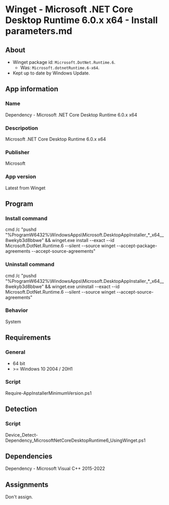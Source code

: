 # Winget - Microsoft .NET Core Desktop Runtime 6.0.x x64 - Install parameters.md
## About
* Winget package id: ```Microsoft.DotNet.Runtime.6```.
  * Was: ```Microsoft.dotnetRuntime.6-x64```.
* Kept up to date by Windows Update.


## App information
### Name
Dependency - Microsoft .NET Core Desktop Runtime 6.0.x x64

### Descripotion
Microsoft .NET Core Desktop Runtime 6.0.x x64

### Publisher
Microsoft

### App version
Latest from Winget


## Program
### Install command
cmd /c "pushd "%ProgramW6432%\WindowsApps\Microsoft.DesktopAppInstaller_*_x64__8wekyb3d8bbwe" && winget.exe install --exact --id Microsoft.DotNet.Runtime.6 --silent --source winget --accept-package-agreements --accept-source-agreements"

### Uninstall command
cmd /c "pushd "%ProgramW6432%\WindowsApps\Microsoft.DesktopAppInstaller_*_x64__8wekyb3d8bbwe" && winget.exe uninstall --exact --id Microsoft.DotNet.Runtime.6 --silent --source winget --accept-source-agreements"

### Behavior
System


## Requirements
### General
* 64 bit
* \>= Windows 10 2004 / 20H1

### Script
Require-AppInstallerMinimumVersion.ps1


## Detection
### Script
Device_Detect-Dependency_MicrosoftNetCoreDesktopRuntime6_UsingWinget.ps1


## Dependencies
Dependency - Microsoft Visual C++ 2015-2022


## Assignments
Don't assign.
